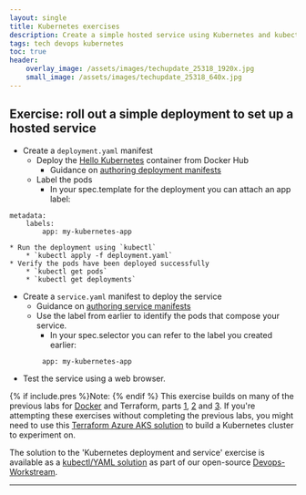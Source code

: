 ```yaml
---
layout: single
title: Kubernetes exercises
description: Create a simple hosted service using Kubernetes and kubectl
tags: tech devops kubernetes
toc: true
header:
    overlay_image: /assets/images/techupdate_25318_1920x.jpg
    small_image: /assets/images/techupdate_25318_640x.jpg
---
```


## Exercise: roll out a simple deployment to set up a hosted service
* Create a `deployment.yaml` manifest
    * Deploy the [Hello Kubernetes](https://hub.docker.com/r/paulbouwer/hello-kubernetes/) container from Docker Hub
        * Guidance on [authoring deployment manifests](https://kubernetes.io/docs/concepts/workloads/controllers/deployment/)
    * Label the pods
        * In your spec.template for the deployment you can attach an app label:
```
metadata:
    labels:
        app: my-kubernetes-app
```
    * Run the deployment using `kubectl`
        * `kubectl apply -f deployment.yaml`
    * Verify the pods have been deployed successfully
        * `kubectl get pods`
        * `kubectl get deployments`
* Create a `service.yaml` manifest to deploy the service
    * Guidance on [authoring service manifests](https://kubernetes.io/docs/concepts/services-networking/service/)
    * Use the label from earlier to identify the pods that compose your service.
       * In your spec.selector you can refer to the label you created earlier:
```
        app: my-kubernetes-app
```
* Test the service using a web browser.

{% if include.pres %}Note: {% endif %}
This exercise builds on many of the previous labs for [Docker](/tech/2021/docker-exercises/) and Terraform, parts [1](/tech/2019/terraform-language-exercises/), [2](/tech/2020/terraform-azure-exercises/) and [3](/tech/2021/terraform-integration-exercises/).
If you're attempting these exercises without completing the previous labs, you might need to use this [Terraform Azure AKS solution](https://github.com/lightenna/devops-workstream/tree/master/terraform/tutorial/13-azure-simple-aks) to build a Kubernetes cluster to experiment on.

The solution to the 'Kubernetes deployment and service' exercise is available as a [kubectl/YAML solution](https://github.com/lightenna/devops-workstream/tree/master/kubernetes/tutorial/01-service-deployment) as part of our open-source [Devops-Workstream](https://github.com/lightenna/devops-workstream/).

---
